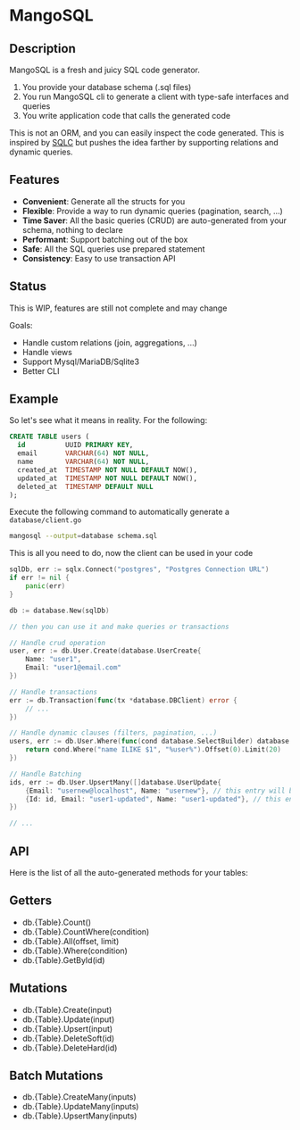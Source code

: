 # MangoSQL

## Description

MangoSQL is a fresh and juicy SQL code generator.

1. You provide your database schema (.sql files)
2. You run MangoSQL cli to generate a client with type-safe interfaces and queries
3. You write application code that calls the generated code

This is not an ORM, and you can easily inspect the code generated.
This is inspired by [SQLC](https://github.com/sqlc-dev/sqlc) but pushes the idea farther by supporting relations and dynamic queries.

## Features

* **Convenient**: Generate all the structs for you
* **Flexible**: Provide a way to run dynamic queries (pagination, search, ...)
* **Time Saver**: All the basic queries (CRUD) are auto-generated from your schema, nothing to declare
* **Performant**: Support batching out of the box
* **Safe**: All the SQL queries use prepared statement
* **Consistency**: Easy to use transaction API

## Status

This is WIP, features are still not complete and may change

Goals:
* Handle custom relations (join, aggregations, ...)
* Handle views
* Support Mysql/MariaDB/Sqlite3
* Better CLI

## Example 

So let's see what it means in reality. For the following:
```sql
CREATE TABLE users (
  id          UUID PRIMARY KEY,
  email       VARCHAR(64) NOT NULL,
  name        VARCHAR(64) NOT NULL,
  created_at  TIMESTAMP NOT NULL DEFAULT NOW(),
  updated_at  TIMESTAMP NOT NULL DEFAULT NOW(),
  deleted_at  TIMESTAMP DEFAULT NULL
);
```

Execute the following command to automatically generate a `database/client.go`
```sh
mangosql --output=database schema.sql
```

This is all you need to do, now the client can be used in your code
```go
sqlDb, err := sqlx.Connect("postgres", "Postgres Connection URL")
if err != nil {
    panic(err)
}

db := database.New(sqlDb)

// then you can use it and make queries or transactions

// Handle crud operation
user, err := db.User.Create(database.UserCreate{
    Name: "user1",
    Email: "user1@email.com"
})

// Handle transactions
err := db.Transaction(func(tx *database.DBClient) error {
    // ...
})

// Handle dynamic clauses (filters, pagination, ...)
users, err := db.User.Where(func(cond database.SelectBuilder) database.SelectBuilder {
    return cond.Where("name ILIKE $1", "%user%").Offset(0).Limit(20)
})

// Handle Batching
ids, err := db.User.UpsertMany([]database.UserUpdate{
    {Email: "usernew@localhost", Name: "usernew"}, // this entry will be inserted
    {Id: id, Email: "user1-updated", Name: "user1-updated"}, // this entry will be updated
})

// ...
```

## API

Here is the list of all the auto-generated methods for your tables:

## Getters
* db.{Table}.Count()
* db.{Table}.CountWhere(condition)
* db.{Table}.All(offset, limit)
* db.{Table}.Where(condition)
* db.{Table}.GetById(id)

## Mutations
* db.{Table}.Create(input)
* db.{Table}.Update(input)
* db.{Table}.Upsert(input)
* db.{Table}.DeleteSoft(id)
* db.{Table}.DeleteHard(id)

## Batch Mutations
* db.{Table}.CreateMany(inputs)
* db.{Table}.UpdateMany(inputs)
* db.{Table}.UpsertMany(inputs)
